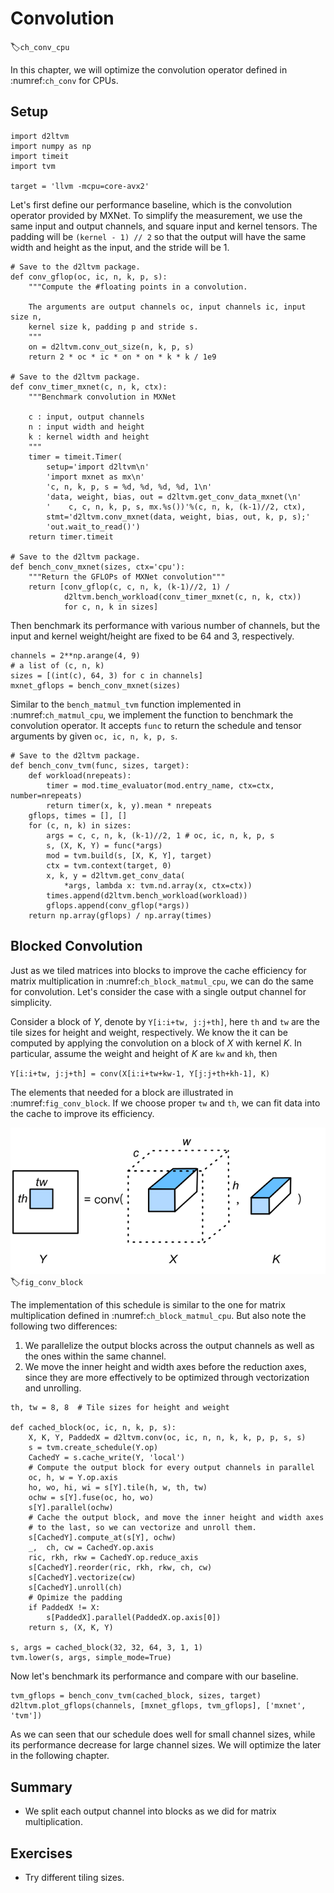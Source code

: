 # Convolution
:label:`ch_conv_cpu`

In this chapter, we will optimize the convolution operator defined in :numref:`ch_conv` for CPUs.

## Setup

```{.python .input  n=1}
import d2ltvm
import numpy as np
import timeit
import tvm

target = 'llvm -mcpu=core-avx2'
```

Let's first define our performance baseline, which is the convolution operator provided by MXNet. To simplify the measurement, we use the same input and output channels, and square input and kernel tensors. The padding will be `(kernel - 1) // 2` so that the output will have the same width and height as the input, and the stride will be 1.

```{.python .input}
# Save to the d2ltvm package.
def conv_gflop(oc, ic, n, k, p, s):
    """Compute the #floating points in a convolution.

    The arguments are output channels oc, input channels ic, input size n,
    kernel size k, padding p and stride s.
    """
    on = d2ltvm.conv_out_size(n, k, p, s)
    return 2 * oc * ic * on * on * k * k / 1e9

# Save to the d2ltvm package.
def conv_timer_mxnet(c, n, k, ctx):
    """Benchmark convolution in MXNet

    c : input, output channels
    n : input width and height
    k : kernel width and height
    """
    timer = timeit.Timer(
        setup='import d2ltvm\n'
        'import mxnet as mx\n'
        'c, n, k, p, s = %d, %d, %d, %d, 1\n'
        'data, weight, bias, out = d2ltvm.get_conv_data_mxnet(\n'
        '    c, c, n, k, p, s, mx.%s())'%(c, n, k, (k-1)//2, ctx),
        stmt='d2ltvm.conv_mxnet(data, weight, bias, out, k, p, s);'
        'out.wait_to_read()')
    return timer.timeit

# Save to the d2ltvm package.
def bench_conv_mxnet(sizes, ctx='cpu'):
    """Return the GFLOPs of MXNet convolution"""
    return [conv_gflop(c, c, n, k, (k-1)//2, 1) /
            d2ltvm.bench_workload(conv_timer_mxnet(c, n, k, ctx))
            for c, n, k in sizes]
```

Then benchmark its performance with various number of channels, but the input and kernel weight/height are fixed to be 64 and 3, respectively.

```{.python .input}
channels = 2**np.arange(4, 9)
# a list of (c, n, k)
sizes = [(int(c), 64, 3) for c in channels]
mxnet_gflops = bench_conv_mxnet(sizes)
```

Similar to the `bench_matmul_tvm` function implemented in :numref:`ch_matmul_cpu`, we implement the function to benchmark the convolution operator. It accepts `func` to return the schedule and tensor arguments by given `oc, ic, n, k, p, s`.

```{.python .input}
# Save to the d2ltvm package.
def bench_conv_tvm(func, sizes, target):
    def workload(nrepeats):
        timer = mod.time_evaluator(mod.entry_name, ctx=ctx, number=nrepeats)
        return timer(x, k, y).mean * nrepeats
    gflops, times = [], []
    for (c, n, k) in sizes:
        args = c, c, n, k, (k-1)//2, 1 # oc, ic, n, k, p, s
        s, (X, K, Y) = func(*args)
        mod = tvm.build(s, [X, K, Y], target)
        ctx = tvm.context(target, 0)
        x, k, y = d2ltvm.get_conv_data(
            *args, lambda x: tvm.nd.array(x, ctx=ctx))
        times.append(d2ltvm.bench_workload(workload))
        gflops.append(conv_gflop(*args))
    return np.array(gflops) / np.array(times)
```

## Blocked Convolution

Just as we tiled matrices into blocks to improve the cache efficiency for matrix multiplication in :numref:`ch_block_matmul_cpu`, we can do the same for convolution. Let's consider the case with a single output channel for simplicity.

Consider a block of $Y$, denote by `Y[i:i+tw, j:j+th]`, here `th` and `tw` are the tile sizes for height and weight, respectively. We know the it can be computed by applying the convolution on a block of $X$ with kernel $K$. In particular, assume the weight and height of $K$ are `kw` and `kh`, then

`Y[i:i+tw, j:j+th] = conv(X[i:i+tw+kw-1, Y[j:j+th+kh-1], K)`

The elements that needed for a block are illustrated in :numref:`fig_conv_block`. If we choose proper `tw` and `th`, we can fit data into the cache to improve its efficiency.

![Compute a block of $Y$ in convolution.](../img/conv_block.svg)
:label:`fig_conv_block`

The implementation of this schedule is similar to the one for matrix multiplication defined in :numref:`ch_block_matmul_cpu`. But also note the following two differences:

1. We parallelize the output blocks across the output channels as well as the ones within the same channel.
2. We move the inner height and width axes before the reduction axes, since they are more effectively to be optimized through vectorization and unrolling.

```{.python .input}
th, tw = 8, 8  # Tile sizes for height and weight

def cached_block(oc, ic, n, k, p, s):
    X, K, Y, PaddedX = d2ltvm.conv(oc, ic, n, n, k, k, p, p, s, s)
    s = tvm.create_schedule(Y.op)
    CachedY = s.cache_write(Y, 'local')
    # Compute the output block for every output channels in parallel
    oc, h, w = Y.op.axis
    ho, wo, hi, wi = s[Y].tile(h, w, th, tw)
    ochw = s[Y].fuse(oc, ho, wo)
    s[Y].parallel(ochw)
    # Cache the output block, and move the inner height and width axes
    # to the last, so we can vectorize and unroll them.
    s[CachedY].compute_at(s[Y], ochw)
    _,  ch, cw = CachedY.op.axis
    ric, rkh, rkw = CachedY.op.reduce_axis
    s[CachedY].reorder(ric, rkh, rkw, ch, cw)
    s[CachedY].vectorize(cw)
    s[CachedY].unroll(ch)
    # Opimize the padding
    if PaddedX != X:
        s[PaddedX].parallel(PaddedX.op.axis[0])
    return s, (X, K, Y)

s, args = cached_block(32, 32, 64, 3, 1, 1)
tvm.lower(s, args, simple_mode=True)
```

Now let's benchmark its performance and compare with our baseline.

```{.python .input}
tvm_gflops = bench_conv_tvm(cached_block, sizes, target)
d2ltvm.plot_gflops(channels, [mxnet_gflops, tvm_gflops], ['mxnet', 'tvm'])
```

As we can seen that our schedule does well for small channel sizes, while its performance decrease for large channel sizes. We will optimize the later in the following chapter.

## Summary

- We split each output channel into blocks as we did for matrix multiplication.

## Exercises

- Try different tiling sizes.
